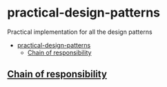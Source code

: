 # practical-design-patterns
Practical implementation for all the design patterns
- [practical-design-patterns](#practical-design-patterns)
  - [Chain of responsibility](#chain-of-responsibility)

## [Chain of responsibility](src/main/java/in/ashwanik/pdp/cor) 

